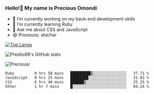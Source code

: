 ### Hello!👋 My name is Precious Omondi 

- 🔭 I’m currently working on my back-end development skills
- 🌱 I’m currently learning Ruby
- 💬 Ask me about CSS and JavaScript
- 😄 Pronouns: she/her



[![Top Langs](https://github-readme-stats.vercel.app/api/top-langs/?username=Presho99&langs_count=8&theme=dark)](https://github.com/Presho99/github-readme-stats)

![Presho99's GitHub stats](https://github-readme-stats.vercel.app/api?username=Presho99&show_icons=true&theme=dark)


<p align="left"> <img src=https://komarev.com/ghpvc/?username=Presho99&color=blueviolet alt=Precious/></p>






<!--START_SECTION:waka-->

```text
Ruby         9 hrs 58 mins   █████████▒░░░░░░░░░░░░░░░   37.71 %
JavaScript   8 hrs 25 mins   ████████░░░░░░░░░░░░░░░░░   31.83 %
CSS          6 hrs 40 mins   ██████▒░░░░░░░░░░░░░░░░░░   25.25 %
Other        1 hr 7 mins     █░░░░░░░░░░░░░░░░░░░░░░░░   04.24 %
```

<!--END_SECTION:waka-->

